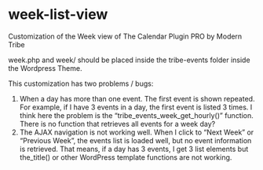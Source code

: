 week-list-view
==============

Customization of the Week view of The Calendar Plugin PRO by Modern Tribe

week.php and week/ should be placed inside the tribe-events folder inside the Wordpress Theme.

This customization has two problems / bugs:

1. When a day has more than one event. The first event is shown repeated. For example, if I have 3 events in a day, the first event is listed 3 times. I think here the problem is the “tribe_events_week_get_hourly()” function. There is no function that retrieves all events for a week day?
2. The AJAX navigation is not working well. When I click to “Next Week” or “Previous Week”, the events list is loaded well, but no event information is retrieved. That means, if a day has 3 events, I get 3 list elements but the_title() or other WordPress template functions are not working.
